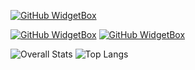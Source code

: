 [![GitHub WidgetBox](https://github-widgetbox.vercel.app/api/profile?username=Protogenic&data=followers,repositories,stars,commits)](https://github.com/Jurredr/github-widgetbox)

[![GitHub WidgetBox](https://github-widgetbox.vercel.app/api/skills?languages=python,cpp,go,postgresql,mysql&includeNames=true)](https://github.com/Jurredr/github-widgetbox) [![GitHub WidgetBox](https://github-widgetbox.vercel.app/api/skills?tools=git,docker&includeNames=true)](https://github.com/Jurredr/github-widgetbox)

![Overall Stats](https://github-readme-stats.vercel.app/api?username=Protogenic&count_private=true&show_icons=true&hide=contribs)
![Top Langs](https://github-readme-stats.vercel.app/api/top-langs/?username=Protogenic&layout=compact)
